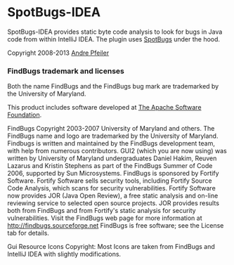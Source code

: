 # SpotBugs-IDEA

SpotBugs-IDEA provides static byte code analysis to look for bugs in Java code from within IntelliJ IDEA.
The plugin uses [SpotBugs](https://spotbugs.github.io/) under the hood.

Copyright 2008-2013 [Andre Pfeiler](andrepdo@dev.java.net)

### FindBugs trademark and licenses

Both the name FindBugs and the FindBugs bug mark are
trademarked by the University of Maryland.

This product includes software developed at
[The Apache Software Foundation](http://www.apache.org/).

FindBugs Copyright  2003-2007 University of Maryland and others. 
The FindBugs name and logo are trademarked by the University of Maryland.
Findbugs is written and maintained by the FindBugs development team, 
with help from numerous contributors. GUI2 (which you are now using) 
was written by University of Maryland undergraduates Daniel Hakim, 
Reuven Lazarus and Kristin Stephens as part of the FindBugs Summer of Code 2006, 
supported by Sun Microsystems.
FindBugs is sponsored by Fortify Software.
Fortify Software sells security tools, including Fortify Source Code Analysis, 
which scans for security vulnerabilities. Fortify Software now provides JOR (Java Open Review),
a free static analysis and on-line reviewing service to selected open source projects. 
JOR provides results both from FindBugs and from Fortify's static analysis for security vulnerabilities.
Visit the FindBugs web page for more information at http://findbugs.sourceforge.net
FindBugs is free software; see the License tab for details.

Gui Resource Icons Copyright:
Most Icons are taken from FindBugs and IntelliJ IDEA with slightly modifications.